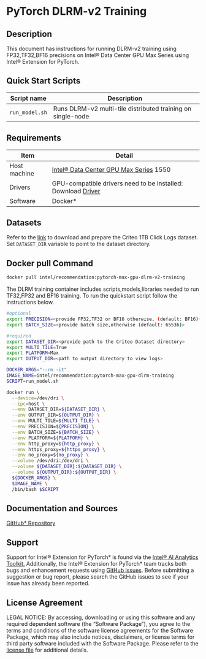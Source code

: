 # PyTorch DLRM-v2 Training

## Description 
This document has instructions for running DLRM-v2 training using FP32,TF32,BF16 precisions on Intel® Data Center GPU Max Series using Intel® Extension for PyTorch.

## Quick Start Scripts
| Script name | Description |
|-------------|-------------|
|`run_model.sh` | Runs DLRM-v2 multi-tile distributed training on single-node |

## Requirements
| Item | Detail |
| ------ | ------- |
| Host machine  | [Intel® Data Center GPU Max Series](https://ark.intel.com/content/www/us/en/ark/products/series/232874/intel-data-center-gpu-max-series.html) 1550 |
| Drivers | GPU-compatible drivers need to be installed: Download [Driver](https://dgpu-docs.intel.com/driver/installation.html) |
| Software | Docker* |

## Datasets
Refer to the [link](README.md#prepare-dataset) to download and prepare the Criteo 1TB Click Logs dataset. Set `DATASET_DIR` variable to point to the dataset directory. 

## Docker pull Command

```bash
docker pull intel/recommendation:pytorch-max-gpu-dlrm-v2-training
```
The DLRM training container includes scripts,models,libraries needed to run TF32,FP32 and BF16 training. To run the quickstart script follow the instructions below. 

```bash
#optional
export PRECISION=<provide FP32,TF32 or BF16 otherwise, (default: BF16)>
export BATCH_SIZE=<provide batch size,otherwise (default: 65536)>

#required
export DATASET_DIR=<provide path to the Criteo Dataset directory>
export MULTI_TILE=True
export PLATFORM=Max
export OUTPUT_DIR=<path to output directory to view logs> 

DOCKER_ARGS="--rm -it"
IMAGE_NAME=intel/recommendation:pytorch-max-gpu-dlrm-training
SCRIPT=run_model.sh

docker run \
  --device=/dev/dri \
  --ipc=host \
  --env DATASET_DIR=${DATASET_DIR} \
  --env OUTPUT_DIR=${OUTPUT_DIR} \
  --env MULTI_TILE=${MULTI_TILE} \
  --env PRECISION=${PRECISION} \
  --env BATCH_SIZE=${BATCH_SIZE} \
  --env PLATFORM=${PLATFORM} \
  --env http_proxy=${http_proxy} \
  --env https_proxy=${https_proxy} \
  --env no_proxy=${no_proxy} \
  --volume /dev/dri:/dev/dri \
  --volume ${DATASET_DIR}:${DATASET_DIR} \
  --volume ${OUTPUT_DIR}:${OUTPUT_DIR} \
  ${DOCKER_ARGS} \
  $IMAGE_NAME \
  /bin/bash $SCRIPT
```
## Documentation and Sources

[GitHub* Repository](https://github.com/IntelAI/models/tree/master/docker/max-gpu)

## Support
Support for Intel® Extension for PyTorch* is found via the [Intel® AI Analytics Toolkit.](https://www.intel.com/content/www/us/en/developer/tools/oneapi/ai-analytics-toolkit.html#gs.qbretz) Additionally, the Intel® Extension for PyTorch* team tracks both bugs and enhancement requests using [GitHub issues](https://github.com/intel/intel-extension-for-pytorch/issues). Before submitting a suggestion or bug report, please search the GitHub issues to see if your issue has already been reported.

## License Agreement

LEGAL NOTICE: By accessing, downloading or using this software and any required dependent software (the “Software Package”), you agree to the terms and conditions of the software license agreements for the Software Package, which may also include notices, disclaimers, or license terms for third party software included with the Software Package. Please refer to the [license file](https://github.com/IntelAI/models/tree/master/third_party) for additional details.
